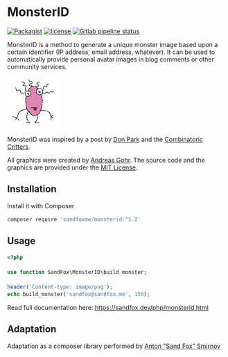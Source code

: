 # MonsterID

[![Packagist](https://img.shields.io/packagist/v/sandfoxme/monsterid.svg?style=flat-square)](https://packagist.org/packages/sandfoxme/monsterid)
[![license](https://img.shields.io/github/license/sandfoxme/monsterid.svg?style=flat-square)](https://opensource.org/licenses/MIT)
[![Gitlab pipeline status](https://img.shields.io/gitlab/pipeline/sandfox/monsterid/master.svg?style=flat-square)](https://gitlab.com/sandfox/monsterid/-/pipelines)

MonsterID is a method to generate a unique monster image based upon a certain identifier
(IP address, email address, whatever).
It can be used to automatically provide personal avatar images in blog comments or other community services.

![Monster Example](docs/images/example.png)

MonsterID was inspired by a post by [Don Park] and the [Combinatoric Critters].

All graphics were created by [Andreas Gohr].
The source code and the graphics are provided under the [MIT License].

## Installation

Install it with Composer

```bash
composer require 'sandfoxme/monsterid:^1.2'
```

## Usage

```php
<?php

use function SandFox\MonsterID\build_monster;

header('Content-type: image/png');
echo build_monster('sandfox@sandfox.me', 150);
```

Read full documentation here: <https://sandfox.dev/php/monsterid.html>

## Adaptation

Adaptation as a composer library performed by [Anton "Sand Fox" Smirnov][SandFox]

[Don Park]:               http://www.docuverse.com/blog/donpark/2007/01/18/visual-security-9-block-ip-identification
[Combinatoric Critters]:  http://www.levitated.net/bones/walkingFaces/index.html
[Andreas Gohr]:           http://www.splitbrain.org
[MIT License]:            https://opensource.org/licenses/MIT
[SandFox]:                https://sandfox.me/
